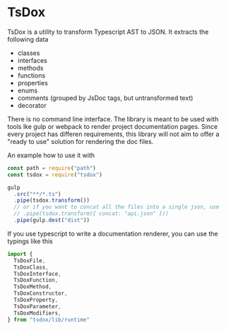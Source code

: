 # TsDox

TsDox is a utility to transform Typescript AST to JSON. It extracts the following data

* classes
* interfaces
* methods
* functions
* properties
* enums
* comments (grouped by JsDoc tags, but untransformed text)
* decorator

There is no command line interface. The library is meant to be used with tools lke gulp or webpack to render project documentation pages. Since every project has differen requirements, this library will not aim to offer a "ready to use" solution for rendering the doc files.

An example how to use it with

```js
const path = require("path")
const tsdox = require("tsdox")

gulp
  .src("**/*.ts")
  .pipe(tsdox.transform())
  // or if you want to concat all the files into a single json, use
  // .pipe(tsdox.transform({ concat: "api.json" }))
  .pipe(gulp.dest("dist"))
```

If you use typescript to write a documentation renderer, you can use the typings like this

```ts
import {
  TsDoxFile,
  TsDoxClass,
  TsDoxInterface,
  TsDoxFunction,
  TsDoxMethod,
  TsDoxConstructor,
  TsDoxProperty,
  TsDoxParameter,
  TsDoxModifiers,
} from "tsdox/lib/runtime"
```
